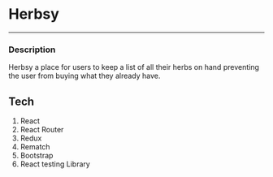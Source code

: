 # Herbsy
----

### Description

Herbsy a place for users to keep a list of all their herbs on hand preventing the user from buying what they already have.

## Tech

1. React
2. React Router
3. Redux
4. Rematch
5. Bootstrap
6. React testing Library